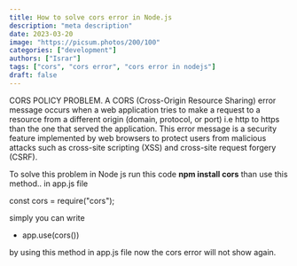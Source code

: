 ```yaml
---
title: How to solve cors error in Node.js
description: "meta description"
date: 2023-03-20
image: "https://picsum.photos/200/100"
categories: ["development"]
authors: ["Israr"]
tags: ["cors", "cors error", "cors error in nodejs"]
draft: false
---
```


CORS POLICY PROBLEM.
A CORS (Cross-Origin Resource Sharing) error message occurs when a web application tries to make a request to a resource from a different origin (domain, protocol, or port) i.e http to https than the one that served the application. This error message is a security feature implemented by web browsers to protect users from malicious attacks such as cross-site scripting (XSS) and cross-site request forgery (CSRF).

To solve this problem in Node js run this code
**npm install cors**
than use this method.. in app.js file

const cors = require("cors");

simply you can write

- app.use(cors())

by using this method in app.js file now the cors error will not show again.
